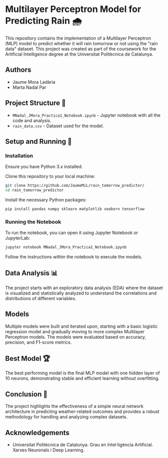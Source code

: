 
# Multilayer Perceptron Model for Predicting Rain 🌧️

This repository contains the implementation of a Multilayer Perceptron (MLP) model to predict whether it will rain tomorrow or not using the "rain data" dataset. This project was created as part of the coursework for the Artificial Intelligence degree at the Universitat Politècnica de Catalunya.

## Authors
- Jaume Mora Ladària
- Marta Nadal Par

## Project Structure 📂
- `MNadal_JMora_Practica1_Notebook.ipynb` - Jupyter notebook with all the code and analysis.
- `rain_data.csv` - Dataset used for the model.

## Setup and Running 🚀

### Installation
Ensure you have Python 3.x installed.

Clone this repository to your local machine:
```bash
git clone https://github.com/JaumeMiL/rain_tomorrow_predictor/
cd rain_tomorrow_predictor
```

Install the necessary Python packages:
```bash
pip install pandas numpy sklearn matplotlib seaborn tensorflow
```

### Running the Notebook
To run the notebook, you can open it using Jupyter Notebook or JupyterLab:
```bash
jupyter notebook MNadal_JMora_Practica1_Notebook.ipynb
```

Follow the instructions within the notebook to execute the models.

## Data Analysis 📊
The project starts with an exploratory data analysis (EDA) where the dataset is visualized and statistically analyzed to understand the correlations and distributions of different variables.

## Models
Multiple models were built and iterated upon, starting with a basic logistic regression model and gradually moving to more complex Multilayer Perceptron models. The models were evaluated based on accuracy, precision, and F1-score metrics.

## Best Model 🏆
The best performing model is the final MLP model with one hidden layer of 10 neurons, demonstrating stable and efficient learning without overfitting.

## Conclusion 📝
The project highlights the effectiveness of a simple neural network architecture in predicting weather-related outcomes and provides a robust methodology for handling and analyzing complex datasets.

## Acknowledgements
- Universitat Politècnica de Catalunya. Grau en Intel·ligència Artificial. Xarxes Neuronals i Deep Learning.
